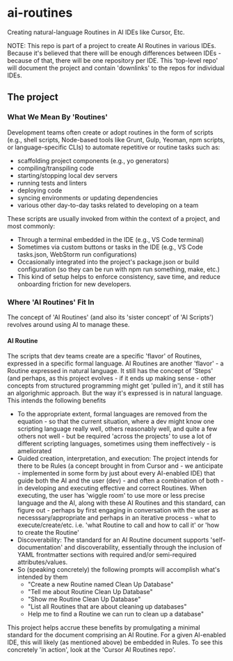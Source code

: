 # ai-routines
Creating natural-language Routines in AI IDEs like Cursor, Etc.

NOTE: This repo is part of a project to create AI Routines in various IDEs.  Because it's believed that there will be enough differences between IDEs - because of that, there will be one repository per IDE.  This 'top-level repo' will document the project and contain 'downlinks' to the repos for individual IDEs.

## The project
### What We Mean By 'Routines'
Development teams often create or adopt routines in the form of scripts (e.g., shell scripts, Node-based tools like Grunt, Gulp, Yeoman, npm scripts, or language-specific CLIs) to automate repetitive or routine tasks such as:
- scaffolding project components (e.g., yo generators)
- compiling/transpiling code
- starting/stopping local dev servers
- running tests and linters
- deploying code
- syncing environments or updating dependencies
- various other day-to-day tasks related to developing on a team

These scripts are usually invoked from within the context of a project, and most commonly:
- Through a terminal embedded in the IDE (e.g., VS Code terminal)
- Sometimes via custom buttons or tasks in the IDE (e.g., VS Code tasks.json, WebStorm run configurations)
- Occasionally integrated into the project's package.json or build configuration (so they can be run with npm run something, make, etc.)
- This kind of setup helps to enforce consistency, save time, and reduce onboarding friction for new developers.

### Where 'AI Routines' Fit In
The concept of 'AI Routines' (and also its 'sister concept' of 'AI Scripts') revolves around using AI to manage these.

#### AI Routine
The scripts that dev teams create are a specific 'flavor' of Routines, expressed in a specific formal language.  AI Routines are another 'flavor' - a Routine expressed in natural language.  It still has the concept of 'Steps' (and perhaps, as this project evolves - if it ends up making sense - other concepts from structured programming might get 'pulled in'), and it still has an algorighmic approach.  But the way it's expressed is in natural language.  This intends the following benefits
- To the appropriate extent, formal languages are removed from the equation - so that the current situation, where a dev might know one scripting language really well, others reasonably well, and quite a few others not well - but be required 'across the projects' to use a lot of different scripting languages, sometimes using them ineffectively - is ameliorated
- Guided creation, interpretation, and execution: The project intends for there to be Rules (a concept brought in from Cursor and - we anticipate - implemented in some form by just about every AI-enabled IDE) that guide both the AI and the user (dev) - and often a combination of both - in developing and executing effective and correct Routines.  When executing, the user has 'wiggle room' to use more or less precise language and the AI, along with these AI Routines and this standard, can figure out - perhaps by first engaging in conversation with the user as necesssary/appropriate and perhaps in an iterative process - what to execute/create/etc. i.e. 'what Routine to call and how to call it' or 'how to create the Routine'
- Discoverability: The standard for an AI Routine document supports 'self-documentation' and discoverability, essentially through the inclusion of YAML frontmatter sections with required and/or semi-required attributes/values.
- So (speaking concretely) the following prompts will accomplish what's intended by them
  - "Create a new Routine named Clean Up Database"
  - "Tell me about Routine Clean Up Database"
  - "Show me Routine Clean Up Database"
  - "List all Routines that are about cleaning up databases"
  - Help me to find a Routine we can run to clean up a database"

This project helps accrue these benefits by promulgating a minimal standard for the document comprising an AI Routine.  For a given AI-enabled IDE, this will likely (as mentioned above) be embedded in Rules.  To see this concretely 'in action', look at the 'Cursor AI Routines repo'.

